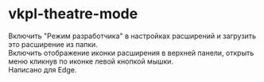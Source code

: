# vkpl-theatre-mode
Включить "Режим разработчика" в настройках расширений и загрузить это расширение из папки.  
Включить отображение иконки расширения в верхней панели, открыть меню кликнув по иконке левой кнопкой мышки.  
Написано для Edge.
